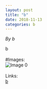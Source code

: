 ```yaml
---
layout: post
title: "b"
date: 2018-11-13
categories: b
---
```


*By b*

b<br /><br />#Images:<br />![ Image 0](b "Image0")<br /><br />Links:<br />[b](b)